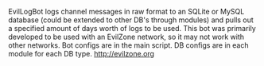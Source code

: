 EvilLogBot logs channel messages in raw format to an SQLite or MySQL database (could be extended to other DB's through modules) and pulls out a specified amount of days worth of logs to be used. This bot was primarily developed to be used with an EvilZone network, so it may not work with other networks.
Bot configs are in the main script. DB configs are in each module for each DB type.
http://evilzone.org